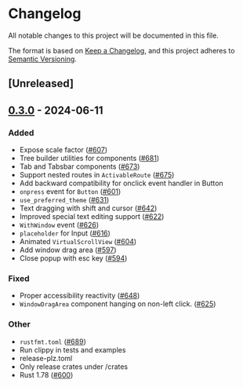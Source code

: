 # Changelog
All notable changes to this project will be documented in this file.

The format is based on [Keep a Changelog](https://keepachangelog.com/en/1.0.0/),
and this project adheres to [Semantic Versioning](https://semver.org/spec/v2.0.0.html).

## [Unreleased]

## [0.3.0](https://github.com/marc2332/freya/compare/freya-components-v0.2.1...freya-components-v0.3.0) - 2024-06-11

### Added
- Expose scale factor ([#607](https://github.com/marc2332/freya/pull/607))
- Tree builder utilities for components ([#681](https://github.com/marc2332/freya/pull/681))
- Tab and Tabsbar components ([#673](https://github.com/marc2332/freya/pull/673))
- Support nested routes in `ActivableRoute` ([#675](https://github.com/marc2332/freya/pull/675))
- Add backward compatibility for onclick event handler in Button
- `onpress` event for `Button` ([#601](https://github.com/marc2332/freya/pull/601))
- `use_preferred_theme` ([#631](https://github.com/marc2332/freya/pull/631))
- Text dragging with shift and cursor ([#642](https://github.com/marc2332/freya/pull/642))
- Improved special text editing support ([#622](https://github.com/marc2332/freya/pull/622))
- `WithWindow` event ([#626](https://github.com/marc2332/freya/pull/626))
- `placeholder` for Input ([#616](https://github.com/marc2332/freya/pull/616))
- Animated `VirtualScrollView` ([#604](https://github.com/marc2332/freya/pull/604))
- Add window drag area ([#597](https://github.com/marc2332/freya/pull/597))
- Close popup with esc key ([#594](https://github.com/marc2332/freya/pull/594))

### Fixed
- Proper accessibility reactivity ([#648](https://github.com/marc2332/freya/pull/648))
- `WindowDragArea` component hanging on non-left click. ([#625](https://github.com/marc2332/freya/pull/625))

### Other
- `rustfmt.toml` ([#689](https://github.com/marc2332/freya/pull/689))
- Run clippy in tests and examples
- release-plz.toml
- Only release crates under /crates
- Rust 1.78 ([#600](https://github.com/marc2332/freya/pull/600))
